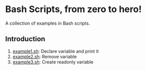 # Bash Scripts, from zero to hero!
A collection of examples in Bash scripts.


## Introduction

1. [example1.sh](Introduction/example1.sh): Declare variable and print it
1. [example2.sh](Introduction/example2.sh): Remove variable
1. [example3.sh](Introduction/example3.sh): Create readonly variable
